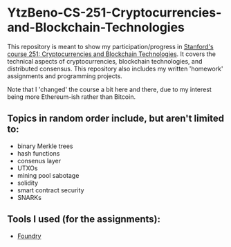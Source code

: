 # YtzBeno-CS-251-Cryptocurrencies-and-Blockchain-Technologies


This repository is meant to show my participation/progress in [Stanford's course 251: Cryptocurrencies and Blockchain Technologies](https://cs251.stanford.edu/). It covers the technical aspects of cryptocurrencies, blockchain technologies, and distributed consensus. This repository also includes my written 'homework' assignments and programming projects.

Note that I 'changed' the course a bit here and there, due to my interest being more Ethereum-ish rather than Bitcoin. 

## Topics in random order include, but aren't limited to:


- binary Merkle trees
- hash functions
- consenus layer
- UTXOs
- mining pool sabotage
- solidity
- smart contract security
- SNARKs

## Tools I used (for the assignments):


- [Foundry](https://github.com/foundry-rs/foundry)







